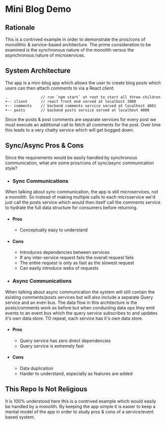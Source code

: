# Mini Blog Demo

## Rationale
This is a contrived example in order to demonstrate the pros/cons of monolithic & 
service-based architecture. The prime consideration to be examined is the synchronous nature of the monolith versus the asynchronous nature of microservices. 

## System Architecture
The app is a mini-blog app which allows the user to create blog <em>posts</em> which users can then attach <em>comments</em> to via a React <em>client</em>.

```
.               // run `npm start` at root to start all three children
+-- client      // react front end served at localhost 3000 
+-- comments    // backend comments service served at localhost 4001
+-- posts       // backend posts service served at localhost 4000
```

Since the posts & post comments are separate services for every post we must execute an additional call to fetch all comments for the post. Over time this leads
to a very chatty service which will get bogged down. 

## Sync/Async Pros & Cons

Since the requirements would be easily handled by synchronous communication, what are some pros/cons of sync/async communication style? 

* ### Sync Communications
When talking about sync communication, the app is still microservices, not a monolith. So instead of making multiple calls to each microservice we'd just call the posts service which would then itself call the comments service to hydrate the full data structure for consumers before returning.

  * #### Pros
    * Conceptually easy to understand
  * #### Cons
    * Introduces dependencies between services
    * If any inter-service request fails the overall request fails
    * The entire request is only as fast as the slowest request
    * Can easily introduce webs of requests

* ### Async Communications
When talking about async communication the system will still contain the existing comments/posts services but will also include a separate Query service and an even bus. The data flow in this architecture is the posts/comments work as before but when conducting data ops they emit events to an event bus which the query service subscribes to and updates it's own data store. TO repeat, each service has it's own data store.

  * #### Pros
    * Query service has zero direct dependencies
    * Query service is extremely fast
  * #### Cons
    * Data duplication
    * Harder to understand, especially as features are added


## This Repo Is Not Religious
It is 100% understood here this is a contrived example which would easily be handled by a monolith. By keeping the app simple it is easier to keep a mental model of the app in order to study pros & cons of a service/event based system.